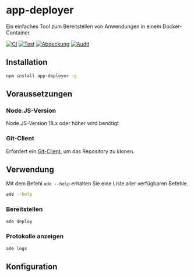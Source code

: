 # app-deployer

Ein einfaches Tool zum Bereitstellen von Anwendungen in einem Docker-Container.

[![CI](https://github.com/sumor-cloud/app-deployer/actions/workflows/ci.yml/badge.svg)](https://github.com/sumor-cloud/app-deployer/actions/workflows/ci.yml)
[![Test](https://github.com/sumor-cloud/app-deployer/actions/workflows/ut.yml/badge.svg)](https://github.com/sumor-cloud/app-deployer/actions/workflows/ut.yml)
[![Abdeckung](https://github.com/sumor-cloud/app-deployer/actions/workflows/coverage.yml/badge.svg)](https://github.com/sumor-cloud/app-deployer/actions/workflows/coverage.yml)
[![Audit](https://github.com/sumor-cloud/app-deployer/actions/workflows/audit.yml/badge.svg)](https://github.com/sumor-cloud/app-deployer/actions/workflows/audit.yml)

## Installation

```bash
npm install app-deployer -g
```

## Voraussetzungen

### Node.JS-Version

Node.JS-Version 18.x oder höher wird benötigt

### Git-Client

Erfordert ein [Git-Client](https://git-scm.com/), um das Repository zu klonen.

## Verwendung

Mit dem Befehl `ade --help` erhalten Sie eine Liste aller verfügbaren Befehle.

```bash
ade --help
```

### Bereitstellen

```bash
ade deploy
```

### Protokolle anzeigen

```bash
ade logs
```

## Konfiguration
